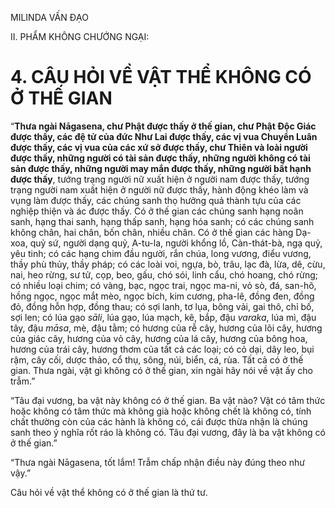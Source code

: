 MILINDA VẤN ĐẠO

II. PHẨM KHÔNG CHƯỚNG NGẠI:

# 4. CÂU HỎI VỀ VẬT THỂ KHÔNG CÓ Ở THẾ GIAN

“**Thưa ngài Nāgasena, chư Phật được thấy ở thế gian, chư Phật Độc Giác được thấy, các đệ tử của đức Như Lai được thấy, các vị vua Chuyển Luân được thấy, các vị vua của các xứ sở được thấy, chư Thiên và loài người được thấy, những người có tài sản được thấy, những người không có tài sản được thấy, những người may mắn được thấy, những người bất hạnh được thấy**, tướng trạng người nữ xuất hiện ở người nam được thấy, tướng trạng người nam xuất hiện ở người nữ được thấy, hành động khéo làm và vụng làm được thấy, các chúng sanh thọ hưởng quả thành tựu của các nghiệp thiện và ác được thấy. Có ở thế gian các chúng sanh hạng noãn sanh, hạng thai sanh, hạng thấp sanh, hạng hóa sanh; có các chúng sanh không chân, hai chân, bốn chân, nhiều chân. Có ở thế gian các hàng Dạ-xoa, quỷ sứ, người dạng quỷ, A-tu-la, người khổng lồ, Càn-thát-bà, ngạ quỷ, yêu tinh; có các hạng chim đầu người, rắn chúa, long vương, điểu vương, thầy phù thủy, thầy pháp; có các loài voi, ngựa, bò, trâu, lạc đà, lừa, dê, cừu, nai, heo rừng, sư tử, cọp, beo, gấu, chó sói, linh cẩu, chó hoang, chó rừng; có nhiều loại chim; có vàng, bạc, ngọc trai, ngọc ma-ni, vỏ sò, đá, san-hô, hồng ngọc, ngọc mắt mèo, ngọc bích, kim cương, pha-lê, đồng đen, đồng đỏ, đồng hỗn hợp, đồng thau; có sợi lanh, tơ lụa, bông vải, gai thô, chỉ bố, sợi len; có lúa gạo _sāli_, lúa gạo, lúa mạch, kê, bắp, đậu _varaka_, lúa mì, đậu tây, đậu _māsa_, mè, đậu tằm; có hương của rễ cây, hương của lõi cây, hương của giác cây, hương của vỏ cây, hương của lá cây, hương của bông hoa, hương của trái cây, hương thơm của tất cả các loại; có cỏ dại, dây leo, bụi rậm, cây cối, dược thảo, cổ thụ, sông, núi, biển, cá, rùa. Tất cả có ở thế gian. Thưa ngài, vật gì không có ở thế gian, xin ngài hãy nói về vật ấy cho trẫm.”

“Tâu đại vương, ba vật này không có ở thế gian. Ba vật nào? Vật có tâm thức hoặc không có tâm thức mà không già hoặc không chết là không có, tính chất thường còn của các hành là không có, cái được thừa nhận là chúng sanh theo ý nghĩa rốt ráo là không có. Tâu đại vương, đây là ba vật không có ở thế gian.”

“Thưa ngài Nāgasena, tốt lắm! Trẫm chấp nhận điều này đúng theo như vậy.”

Câu hỏi về vật thể không có ở thế gian là thứ tư.

